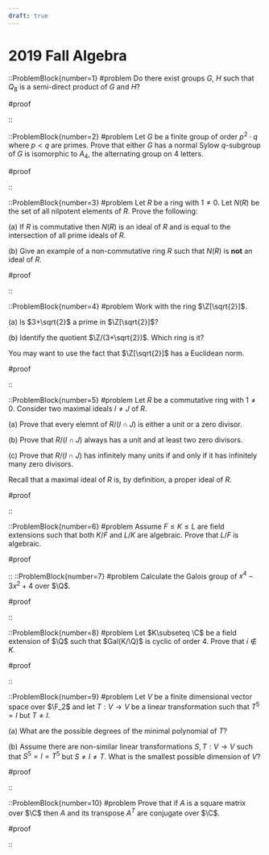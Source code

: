 ```yaml
---
draft: true
---
```


# 2019 Fall Algebra

::ProblemBlock{number=1}
#problem
Do there exist groups $G$, $H$ such that $Q_8$ is a semi-direct product of $G$ and $H$?

#proof

::

::ProblemBlock{number=2}
#problem
Let $G$ be a finite group of order $p^2\cdot q$ where $p<q$ are primes. Prove that either $G$ has a normal Sylow $q$-subgroup of $G$ is isomorphic to $A_4$, the alternating group on 4 letters.

#proof

::

::ProblemBlock{number=3}
#problem
Let $R$ be a ring with $1\neq 0$. Let $N(R)$ be the set of all nilpotent elements of $R$. Prove the following:

(a) If $R$ is commutative then $N(R)$ is an ideal of $R$ and is equal to the intersection of all prime ideals of $R$.

(b) Give an example of a non-commutative ring $R$ such that $N(R)$ is __not__ an ideal of $R$.

#proof

::

::ProblemBlock{number=4}
#problem
Work with the ring $\Z[\sqrt{2}]$.

(a) Is $3+\sqrt{2}$ a prime in $\Z[\sqrt{2}]$?

(b) Identify the quotient $\Z/(3+\sqrt{2})$. Which ring is it?

You may want to use the fact that $\Z[\sqrt{2}]$ has a Euclidean norm.

#proof

::

::ProblemBlock{number=5}
#problem
Let $R$ be a commutative ring with $1\neq 0$. Consider two maximal ideals $I\neq J$ of $R$.

(a) Prove that every elemnt of $R/(I\cap J)$ is either a unit or a zero divisor.

(b) Prove that $R/(I\cap J)$ always has a unit and at least two zero divisors.

(c) Prove that $R/(I\cap J)$ has infinitely many units if and only if it has infinitely many zero divisors.

Recall that a maximal ideal of $R$ is, by definition, a proper ideal of $R$.

#proof

::

::ProblemBlock{number=6}
#problem
Assume $F\leq K\leq L$ are field extensions such that both $K/F$ and $L/K$ are algebraic. Prove that $L/F$ is algebraic.

#proof

::
::ProblemBlock{number=7}
#problem
Calculate the Galois group of $x^4-3x^2+4$ over $\Q$.

#proof

::

::ProblemBlock{number=8}
#problem
Let $K\subseteq \C$ be a field extension of $\Q$ such that $Gal(K/\Q)$ is cyclic of order 4. Prove that $i\notin K$.

#proof

::

::ProblemBlock{number=9}
#problem
Let $V$ be a finite dimensional vector space over $\F_2$ and let $T:V\to V$ be a linear transformation such that $T^5=I$ but $T\neq I$.

(a) What are the possible degrees of the minimal polynomial of $T$?

(b) Assume there are non-similar linear transformations $S,T:V\to V$ such that $S^5=I=T^5$ but $S\neq I\neq T$. What is the smallest possible dimension of $V$?

#proof

::

::ProblemBlock{number=10}
#problem
Prove that if $A$ is a square matrix over $\C$ then $A$ and its transpose $A^T$ are conjugate over $\C$.

#proof

::